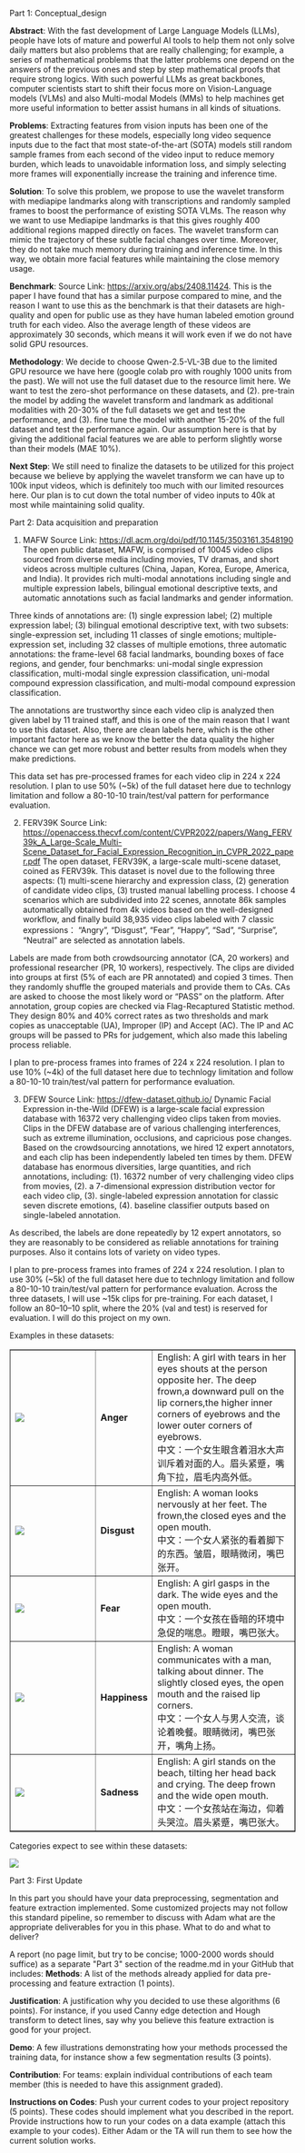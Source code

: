 Part 1: Conceptual_design

**Abstract**: With the fast development of Large Language Models (LLMs), people have lots of mature and powerful AI tools to help them not only solve daily matters but also problems that are really challenging; for example, a series of mathematical problems that the latter problems one depend on the answers of the previous ones and step by step mathematical proofs that require strong logics. With such powerful LLMs as great backbones, computer scientists start to shift their focus more on Vision-Language models (VLMs) and also Multi-modal Models (MMs) to help machines get more useful information to better assist humans in all kinds of situations.

**Problems**: Extracting features from vision inputs has been one of the greatest challenges for these models, especially long video sequence inputs due to the fact that most state-of-the-art (SOTA) models still random sample frames from each second of the video input to reduce memory burden, which leads to unavoidable information loss, and simply selecting more frames will exponentially increase the training and inference time. 

**Solution**: To solve this problem, we propose to use the wavelet transform with mediapipe landmarks along with transcriptions and randomly sampled frames to boost the performance of existing SOTA VLMs. The reason why we want to use Mediapipe landmarks is that this gives roughly 400 additional regions mapped directly on faces. The wavelet transform can mimic the trajectory of these subtle facial changes over time. Moreover, they do not take much memory during training and inference time. In this way, we obtain more facial features while maintaining the close memory usage.

**Benchmark**: Source Link: https://arxiv.org/abs/2408.11424. This is the paper I have found that has a similar purpose compared to mine, and the reason I want to use this as the benchmark is that their datasets are high-quality and open for public use as they have human labeled emotion ground truth for each video. Also the average length of these videos are approximately 30 seconds, which means it will work even if we do not have solid GPU resources. 

**Methodology**: We decide to choose Qwen-2.5-VL-3B due to the limited GPU resource we have here (google colab pro with roughly 1000 units from the past). We will not use the full dataset due to the resource limit here. We want to test the zero-shot performance on these datasets, and (2). pre-train the model by adding the wavelet transform and landmark as additional modalities with 20-30% of the full datasets we get and test the performance, and (3). fine tune the model with another 15-20% of the full dataset and test the performance again. Our assumption here is that by giving the additional facial features we are able to perform slightly worse than their models (MAE 10%). 

**Next Step**: We still need to finalize the datasets to be utilized for this project because we believe by applying the wavelet transform we can have up to 100k input videos, which is definitely too much with our limited resources here. Our plan is to cut down the total number of video inputs to 40k at most while maintaining solid quality.




Part 2: Data acquisition and preparation

1. MAFW Source Link: https://dl.acm.org/doi/pdf/10.1145/3503161.3548190 
The open public dataset, MAFW, is comprised of 10045 video clips sourced from diverse media including movies, TV dramas, and short videos across multiple 
cultures (China, Japan, Korea, Europe, America, and India). It provides rich multi-modal annotations including single and multiple
expression labels, bilingual emotional descriptive texts, and automatic annotations such as facial landmarks and gender information. 

Three kinds of annotations are: (1) single expression label; (2) multiple expression label; (3) bilingual emotional descriptive text,
with two subsets: single-expression set, including 11 classes of single emotions; multiple-expression set, including 32 classes of 
multiple emotions, three automatic annotations: the frame-level 68 facial landmarks, bounding boxes of face regions, and gender, 
four benchmarks: uni-modal single expression classification, multi-modal single expression classification, uni-modal compound 
expression classification, and multi-modal compound expression classification. 

The annotations are trustworthy since each video clip is analyzed then given label by 11 trained staff, and this is one of the main reason
that I want to use this dataset. Also, there are clean labels here, which is the other important factor here as we know the better the data
quality the higher chance we can get more robust and better results from models when they make predictions. 

This data set has pre-processed frames for each video clip in 224 x 224 resolution. I plan to use 50% (~5k) of the full dataset here due to 
technlogy limitation and follow a 80-10-10 train/test/val pattern for performance evaluation. 


2. FERV39K Source Link: https://openaccess.thecvf.com/content/CVPR2022/papers/Wang_FERV39k_A_Large-Scale_Multi-Scene_Dataset_for_Facial_Expression_Recognition_in_CVPR_2022_paper.pdf
The open dataset, FERV39K, a large-scale multi-scene dataset, coined as FERV39k. This dataset is novel due to the following
three aspects: (1) multi-scene hierarchy and expression class, (2) generation of candidate video clips, (3) trusted manual
labelling process. I choose 4 scenarios which are subdivided into 22 scenes, annotate 86k samples automatically obtained from 4k videos
based on the well-designed workflow, and finally build 38,935 video clips labeled with 7 classic expressions： “Angry”,
“Disgust”, “Fear”, “Happy”, “Sad”, “Surprise”, “Neutral” are selected as annotation labels.

Labels are made from both crowdsourcing annotator (CA, 20 workers) and professional researcher (PR, 10 workers), respectively. The clips are 
divided into groups at first (5% of each are PR annotated) and copied 3 times. Then they randomly shuffle the grouped materials and provide them 
to CAs. CAs are asked to choose the most likely word or “PASS” on the platform. After annotation, group copies are checked via 
Flag-Recaptured Statistic method. They design 80% and 40% correct rates as two thresholds and mark copies as unacceptable (UA), Improper (IP) and Accept (AC). 
The IP and AC groups will be passed to PRs for judgement, which also made this labeling process reliable. 

I plan to pre-process frames into frames of 224 x 224 resolution. I plan to use 10% (~4k) of the full dataset here due to technlogy limitation 
and follow a 80-10-10 train/test/val pattern for performance evaluation. 

3. DFEW Source Link: https://dfew-dataset.github.io/
Dynamic Facial Expression in-the-Wild (DFEW) is a large-scale facial expression database with 16372 very challenging video clips taken from movies. Clips in the
DFEW database are of various challenging interferences, such as extreme illumination, occlusions, and capricious pose changes. Based on the crowdsourcing annotations,
we hired 12 expert annotators, and each clip has been independently labeled ten times by them. DFEW database has enormous diversities, large quantities, and rich
annotations, including: (1). 16372 number of very challenging video clips from movies, (2). a 7-dimensional expression distribution vector for each video clip,
(3). single-labeled expression annotation for classic seven discrete emotions, (4). baseline classifier outputs based on single-labeled annotation.

As described, the labels are done repeatedly by 12 expert annotators, so they are reasonably to be considered as reliable annotations for training purposes. 
Also it contains lots of variety on video types. 

I plan to pre-process frames into frames of 224 x 224 resolution. I plan to use 30% (~5k) of the full dataset here due to technlogy limitation and 
follow a 80-10-10 train/test/val pattern for performance evaluation. Across the three datasets, I will use ~15k clips for pre-training. For each dataset, 
I follow an 80–10–10 split, where the 20% (val and test) is reserved for evaluation. I will do this project on my own. 


<b></b>Examples in these datasets:

<table id="tfhover" class="tftable" border="1">
<tr><td width="30%"><image src="samples-gif/anger_07317_4s.gif" /></td><td width="15%"><b>Anger</b></td><td>English: A girl with tears in her eyes shouts at the person opposite her. The deep frown,a downward pull on the lip corners,the higher inner corners of eyebrows and the lower outer corners of eyebrows.<br />中文：一个女生眼含着泪水大声训斥着对面的人。眉头紧蹙，嘴角下拉，眉毛内高外低。</td></tr>
<tr><td><image src="samples-gif/disgust_07734.gif" /></td><td><b>Disgust</b></td><td>English: A woman looks nervously at her feet. The frown,the closed eyes and  the  open mouth.<br />中文：一个女人紧张的看着脚下的东西。皱眉，眼睛微闭，嘴巴张开。</td></tr>
<tr><td><image src="samples-gif/fear_09246.gif" /></td><td><b>Fear</b></td><td>English: A girl gasps in the dark. The wide eyes and the open mouth.<br />中文：一个女孩在昏暗的环境中急促的喘息。瞪眼，嘴巴张大。</td></tr>
<tr><td><image src="samples-gif/happy_01440.gif" /></td><td><b>Happiness</b></td><td>English: A woman communicates with a man, talking about dinner. The slightly closed eyes, the open mouth and the raised lip corners.<br />中文：一个女人与男人交流，谈论着晚餐。眼睛微闭，嘴巴张开，嘴角上扬。</td></tr>
<tr><td><image src="samples-gif/sad_00467.gif" /></td><td><b>Sadness</b></td><td>English: A girl stands on the beach, tilting her head back and crying. The deep frown and the wide open mouth.<br />中文：一个女孩站在海边，仰着头哭泣。眉头紧蹙，嘴巴张大。</td></tr></table>

<b></b>Categories expect to see within these datasets:

<tr><td width="30%"><image src="samples-gif/example_category.png" /></td><td width="15%"></td></tr>

Part 3: First Update

In this part you should have your data preprocessing, segmentation and feature extraction implemented. Some customized projects may not follow this standard pipeline, so remember to discuss with Adam what are the appropriate deliverables for you in this phase.  What to do and what to deliver?

A report (no page limit, but try to be concise; 1000-2000 words should suffice) as a separate "Part 3" section of the readme.md in your GitHub that includes:
**Methods**: A list of the methods already applied for data pre-processing and feature extraction (1 points).

**Justification**: A justification why you decided to use these algorithms (6 points). For instance, if you used Canny edge detection and Hough transform to detect lines, say why you believe this feature extraction is good for your project.

**Demo**: A few illustrations demonstrating how your methods processed the training data, for instance show a few segmentation results (3 points).

**Contribution**: For teams: explain individual contributions of each team member (this is needed to have this assignment graded).

**Instructions on Codes**: Push your current codes to your project repository (5 points). These codes should implement what you described in the report. Provide instructions how to run your codes on a data example (attach this example to your codes). Either Adam or the TA will run them to see how the current solution works.
